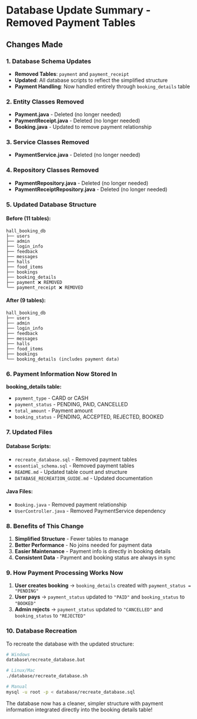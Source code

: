 # Database Update Summary - Removed Payment Tables

## Changes Made

### 1. Database Schema Updates
- **Removed Tables**: `payment` and `payment_receipt`
- **Updated**: All database scripts to reflect the simplified structure
- **Payment Handling**: Now handled entirely through `booking_details` table

### 2. Entity Classes Removed
- **Payment.java** - Deleted (no longer needed)
- **PaymentReceipt.java** - Deleted (no longer needed)
- **Booking.java** - Updated to remove payment relationship

### 3. Service Classes Removed
- **PaymentService.java** - Deleted (no longer needed)

### 4. Repository Classes Removed
- **PaymentRepository.java** - Deleted (no longer needed)
- **PaymentReceiptRepository.java** - Deleted (no longer needed)

### 5. Updated Database Structure

#### Before (11 tables):
```
hall_booking_db
├── users
├── admin
├── login_info
├── feedback
├── messages
├── halls
├── food_items
├── bookings
├── booking_details
├── payment ❌ REMOVED
└── payment_receipt ❌ REMOVED
```

#### After (9 tables):
```
hall_booking_db
├── users
├── admin
├── login_info
├── feedback
├── messages
├── halls
├── food_items
├── bookings
└── booking_details (includes payment data)
```

### 6. Payment Information Now Stored In

**booking_details table:**
- `payment_type` - CARD or CASH
- `payment_status` - PENDING, PAID, CANCELLED
- `total_amount` - Payment amount
- `booking_status` - PENDING, ACCEPTED, REJECTED, BOOKED

### 7. Updated Files

#### Database Scripts:
- `recreate_database.sql` - Removed payment tables
- `essential_schema.sql` - Removed payment tables
- `README.md` - Updated table count and structure
- `DATABASE_RECREATION_GUIDE.md` - Updated documentation

#### Java Files:
- `Booking.java` - Removed payment relationship
- `UserController.java` - Removed PaymentService dependency

### 8. Benefits of This Change

1. **Simplified Structure** - Fewer tables to manage
2. **Better Performance** - No joins needed for payment data
3. **Easier Maintenance** - Payment info is directly in booking details
4. **Consistent Data** - Payment and booking status are always in sync

### 9. How Payment Processing Works Now

1. **User creates booking** → `booking_details` created with `payment_status = "PENDING"`
2. **User pays** → `payment_status` updated to `"PAID"` and `booking_status` to `"BOOKED"`
3. **Admin rejects** → `payment_status` updated to `"CANCELLED"` and `booking_status` to `"REJECTED"`

### 10. Database Recreation

To recreate the database with the updated structure:

```bash
# Windows
database\recreate_database.bat

# Linux/Mac
./database/recreate_database.sh

# Manual
mysql -u root -p < database/recreate_database.sql
```

The database now has a cleaner, simpler structure with payment information integrated directly into the booking details table!
